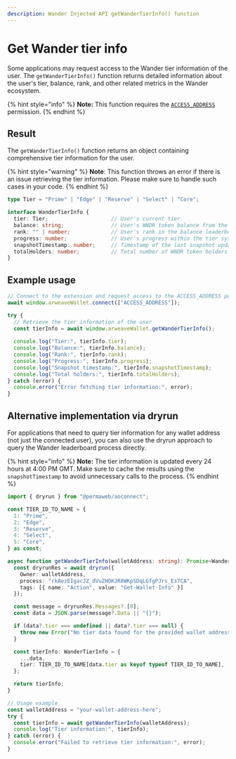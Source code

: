 ```yaml
---
description: Wander Injected API getWanderTierInfo() function
---
```


# Get Wander tier info

Some applications may request access to the Wander tier information of the user. The `getWanderTierInfo()` function returns detailed information about the user's tier, balance, rank, and other related metrics in the Wander ecosystem.

{% hint style="info" %}
**Note:** This function requires the [`ACCESS_ADDRESS`](connect.md#permissions) permission.
{% endhint %}

## Result

The `getWanderTierInfo()` function returns an object containing comprehensive tier information for the user.

{% hint style="warning" %}
**Note**: This function throws an error if there is an issue retrieving the tier information. Please make sure to handle such cases in your code.
{% endhint %}

```typescript
type Tier = "Prime" | "Edge" | "Reserve" | "Select" | "Core";

interface WanderTierInfo {
  tier: Tier;                    // User's current tier
  balance: string;               // User's WNDR token balance from the snapshot
  rank: "" | number;             // User's rank in the balance leaderboard (empty string if not ranked)
  progress: number;              // User's progress within the tier system (0-100)
  snapshotTimestamp: number;     // Timestamp of the last snapshot update (in milliseconds)
  totalHolders: number;          // Total number of WNDR token holders in the snapshot
}
```

## Example usage

```ts
// Connect to the extension and request access to the ACCESS_ADDRESS permission
await window.arweaveWallet.connect(["ACCESS_ADDRESS"]);

try {
  // Retrieve the tier information of the user
  const tierInfo = await window.arweaveWallet.getWanderTierInfo();
  
  console.log("Tier:", tierInfo.tier);
  console.log("Balance:", tierInfo.balance);
  console.log("Rank:", tierInfo.rank);
  console.log("Progress:", tierInfo.progress);
  console.log("Snapshot timestamp:", tierInfo.snapshotTimestamp);
  console.log("Total holders:", tierInfo.totalHolders);
} catch (error) {
  console.error("Error fetching tier information:", error);
}
```

## Alternative implementation via dryrun

For applications that need to query tier information for any wallet address (not just the connected user), you can also use the dryrun approach to query the Wander leaderboard process directly.

{% hint style="info" %}
**Note:** The tier information is updated every 24 hours at 4:00 PM GMT. Make sure to cache the results using the `snapshotTimestamp` to avoid unnecessary calls to the process.
{% endhint %}

```ts
import { dryrun } from "@permaweb/aoconnect";

const TIER_ID_TO_NAME = {
  1: "Prime",
  2: "Edge", 
  3: "Reserve",
  4: "Select",
  5: "Core",
} as const;

async function getWanderTierInfo(walletAddress: string): Promise<WanderTierInfo> {
  const dryrunRes = await dryrun({
    Owner: walletAddress,
    process: "rkAezEIgacJZ_dVuZHOKJR8WKpSDqLGfgPJrs_Es7CA",
    tags: [{ name: "Action", value: "Get-Wallet-Info" }]
  });

  const message = dryrunRes.Messages?.[0];
  const data = JSON.parse(message?.Data || "{}");

  if (data?.tier === undefined || data?.tier === null) {
    throw new Error("No tier data found for the provided wallet address");
  }

  const tierInfo: WanderTierInfo = {
    ...data,
    tier: TIER_ID_TO_NAME[data.tier as keyof typeof TIER_ID_TO_NAME],
  };

  return tierInfo;
}

// Usage example
const walletAddress = "your-wallet-address-here";
try {
  const tierInfo = await getWanderTierInfo(walletAddress);
  console.log("Tier information:", tierInfo);
} catch (error) {
  console.error("Failed to retrieve tier information:", error);
}
```
